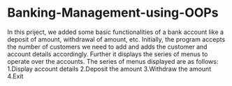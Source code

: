 # Banking-Management-using-OOPs
In this priject, we added some basic functionalities of a bank account like a deposit of amount, withdrawal of amount, etc.
Initially, the program accepts the number of customers we need to add and adds the customer and account details accordingly. 
Further it displays the series of menus to operate over the accounts. The series of menus displayed are as follows:
                                                                      1.Display account details
                                                                      2.Deposit the amount
                                                                      3.Withdraw the amount
                                                                      4.Exit
